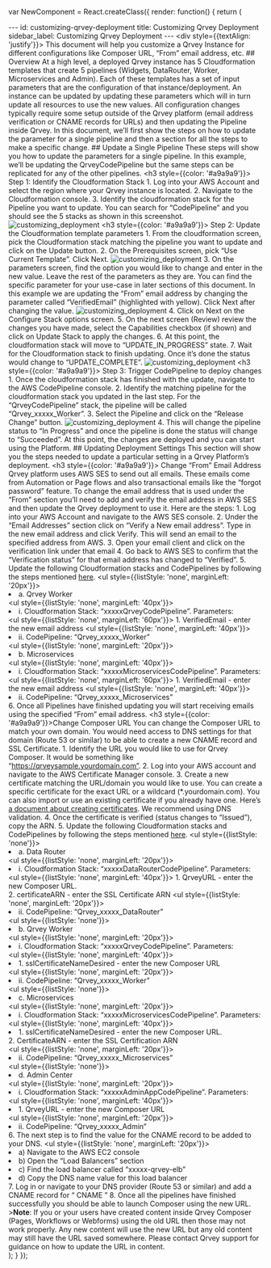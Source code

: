 var NewComponent = React.createClass({
  render: function() {
    return (
      <div>
        ---
        id: customizing-qrvey-deployment
        title: Customizing Qrvey Deployment
        sidebar_label: Customizing Qrvey Deployment
        ---
        <div style={{textAlign: 'justify'}}>
          This document will help you customize a Qrvey Instance for different configurations like Composer URL, “From” email address, etc. 
          ## Overview 
          At a high level, a deployed Qrvey instance has 5 Cloudformation templates that create 5 pipelines (Widgets, DataRouter, Worker, Microservices and Admin). Each of these templates has a set of input parameters that are the configuration of that instance/deployment. An instance can be updated by updating these parameters which will in turn update all resources to use the new values.
          All configuration changes typically require some setup outside of the Qrvey platform (email address verification or CNAME records for URLs) and then updating the Pipeline inside Qrvey. In this document, we’ll first show the steps on how to update the parameter for a single pipeline and then a section for all the steps to make a specific change.
          ## Update a Single Pipeline
          These steps will show you how to update the parameters for a single pipeline. In this example, we’ll be updating the QrveyCodePipeline but the same steps can be replicated for any of the other pipelines.
          <h3 style={{color: '#a9a9a9'}}> Step 1: Identify the Cloudformation Stack </h3>
          1. Log into your AWS Account and select the region where your Qrvey instance is located.
          2. Navigate to the Cloudformation console.
          3. Identify the cloudformation stack for the Pipeline you want to update. You can search for “CodePipeline” and you should see the 5 stacks as shown in this screenshot.
          ![customizing_deployment](https://s3.amazonaws.com/cdn.qrvey.com/documentation_assets/get-started/customizing-qrvey-deployment/cqd_1.png#thumbnail)
          <h3 style={{color: '#a9a9a9'}}> Step 2: Update the Cloudformation template parameters </h3>
          1. From the cloudformation screen, pick the Cloudformation stack matching the pipeline you want to update and click on the Update button.
          2. On the Prerequisites screen, pick “Use Current Template”. Click Next.
          ![customizing_deployment](https://s3.amazonaws.com/cdn.qrvey.com/documentation_assets/get-started/customizing-qrvey-deployment/cqd_2.png#thumbnail)
          3. On the parameters screen, find the option you would like to change and enter in the new value. Leave the rest of the parameters as they are. You can find the specific parameter for your use-case in later sections of this document. In this example we are updating the “From” email address by changing the parameter called “VerifiedEmail” (highlighted with yellow). Click Next after changing the value.
          ![customizing_deployment](https://s3.amazonaws.com/cdn.qrvey.com/documentation_assets/get-started/customizing-qrvey-deployment/cqd_3.png#thumbnail)
          4. Click on Next on the Configure Stack options screen.
          5. On the next screen (Review) review the changes you have made, select the Capabilities checkbox (if shown) and click on Update Stack to apply the changes.
          6. At this point, the cloudformation stack will move to “UPDATE_IN_PROGRESS” state.
          7. Wait for the Cloudformation stack to finish updating. Once it’s done the status would change to “UPDATE_COMPLETE”.
          ![customizing_deployment](https://s3.amazonaws.com/cdn.qrvey.com/documentation_assets/get-started/customizing-qrvey-deployment/cqd_4.png#thumbnail)
          <h3 style={{color: '#a9a9a9'}}> Step 3: Trigger CodePipeline to deploy changes</h3>
          1. Once the cloudformation stack has finished with the update, navigate to the AWS CodePipeline console.
          2. Identify the matching pipeline for the cloudformation stack you updated in the last step. For the “QrveyCodePipeline” stack, the pipeline will be called “Qrvey_xxxxx_Worker”.
          3. Select the Pipeline and click on the “Release Change” button.
          ![customizing_deployment](https://s3.amazonaws.com/cdn.qrvey.com/documentation_assets/get-started/customizing-qrvey-deployment/cqd_5.png#thumbnail)
          4. This will change the pipeline status to “In Progress” and once the pipeline is done the status will change to “Succeeded”. 
          At this point, the changes are deployed and you can start using the Platform.
          ## Updating Deployment Settings
          This section will show you the steps needed to update a particular setting in a Qrvey Platform’s deployment.
          <h3 style={{color: '#a9a9a9'}}> Change “From” Email Address </h3>
          Qrvey platform uses AWS SES to send out all emails. These emails come from Automation or Page flows and also transactional emails like the “forgot password” feature. 
          To change the email address that is used under the “From” section you’ll need to add and verify the email address in AWS SES and then update the Qrvey deployment to use it. Here are the steps:
          1. Log into your AWS Account and navigate to the AWS SES console.
          2. Under the “Email Addresses” section click on “Verify a New email address”. Type in the new email address and click Verify. This will send an email to the specified address from AWS.
          3. Open your email client and click on the verification link under that email
          4. Go back to AWS SES to confirm that the “Verification status” for that email address has changed to “Verified”.
          5. Update the following Cloudformation stacks and CodePipelines by following the steps mentioned <a href="#update-a-single-pipeline"> here</a>.
          <ul style={{listStyle: 'none', marginLeft: '20px'}}>
            <li>a. Qrvey Worker</li></ul>
          <ul style={{listStyle: 'none', marginLeft: '40px'}}>
            <li> i. Cloudformation Stack: “xxxxxQrveyCodePipeline”. Parameters:</li></ul>
          <ul style={{listStyle: 'none', marginLeft: '60px'}}>
            1. VerifiedEmail - enter the new email address </ul>
          <ul style={{listStyle: 'none', marginLeft: '40px'}}>
            <li> ii. CodePipeline: “Qrvey_xxxxx_Worker”</li></ul>
          <ul style={{listStyle: 'none', marginLeft: '20px'}}>
            <li>b. Microservices</li></ul>
          <ul style={{listStyle: 'none', marginLeft: '40px'}}>
            <li>i. Cloudformation Stack: “xxxxxMicroservicesCodePipeline”.
              Parameters:</li></ul>
          <ul style={{listStyle: 'none', marginLeft: '60px'}}>
            1. VerifiedEmail - enter the new email address </ul>
          <ul style={{listStyle: 'none', marginLeft: '40px'}}>
            <li>  ii. CodePipeline: “Qrvey_xxxxx_Microservices”
            </li>
          </ul>
          6. Once all Pipelines have finished updating you will start receiving emails using the specified “From” email address.
          <h3 style={{color: '#a9a9a9'}}>Change Composer URL</h3>
          You can change the Composer URL to match your own domain. You would need access to DNS settings for that domain (Route 53 or similar) to be able to create a new CNAME record and SSL Certificate.
          1. Identify the URL you would like to use for Qrvey Composer. It would be something like “https://qrveysample.yourdomain.com”.
          2. Log into your AWS account and navigate to the AWS Certificate Manager console.
          3. Create a new certificate matching the URL/domain you would like to use. You can create a specific certificate for the exact URL or a wildcard (*.yourdomain.com). You can also import or use an existing certificate if you already have one. Here’s <a href="https://docs.aws.amazon.com/acm/latest/userguide/gs-acm-request-public.html">a document about creating certificates</a>. We recommend using DNS validation.
          4. Once the certificate is verified (status changes to “Issued”), copy the ARN.
          5. Update the following Cloudformation stacks and CodePipelines by following the steps mentioned <a href="#update-a-single-pipeline"> here</a>.
          <ul style={{listStyle: 'none'}}>
            <li>a. Data Router</li>
          </ul>
          <ul style={{listStyle: 'none', marginLeft: '20px'}}>
            <li>  i. Cloudformation Stack: “xxxxxDataRouterCodePipeline”. Parameters:</li></ul>
          <ul style={{listStyle: 'none', marginLeft: '40px'}}>
            1. QrveyURL - enter the new Composer URL.<br />
            2. certificateARN - enter the SSL Certificate ARN
          </ul>
          <ul style={{listStyle: 'none', marginLeft: '20px'}}>
            <li> ii. CodePipeline: “Qrvey_xxxxx_DataRouter”</li>
          </ul>
          <ul style={{listStyle: 'none'}}>
            <li>b. Qrvey Worker<br /></li>
          </ul>
          <ul style={{listStyle: 'none', marginLeft: '20px'}}>
            <li>  i. Cloudformation Stack: “xxxxxQrveyCodePipeline”. Parameters:
            </li></ul>
          <ul style={{listStyle: 'none', marginLeft: '40px'}}><li>
              1. sslCertificateNameDesired - enter the new Composer URL</li></ul>
          <ul style={{listStyle: 'none', marginLeft: '20px'}}>
            <li>  ii. CodePipeline: “Qrvey_xxxxx_Worker”
            </li>
          </ul>
          <ul style={{listStyle: 'none'}}>
            <li>c. Microservices<br /></li>
          </ul>
          <ul style={{listStyle: 'none', marginLeft: '20px'}}>
            <li>  i. Cloudformation Stack: “xxxxxMicroservicesCodePipeline”. 
              Parameters:</li></ul>
          <ul style={{listStyle: 'none', marginLeft: '40px'}}><li>
              1. sslCertificateNameDesired - enter the new Composer URL. <br />
              2. CertificateARN - enter the SSL Certification ARN</li></ul>
          <ul style={{listStyle: 'none', marginLeft: '20px'}}>
            <li>ii. CodePipeline: “Qrvey_xxxxx_Microservices”</li>
          </ul>
          <ul style={{listStyle: 'none'}}>
            <li>d. Admin Center<br /></li>
          </ul>
          <ul style={{listStyle: 'none', marginLeft: '20px'}}>
            <li>  i. Cloudformation Stack: “xxxxxAdminAppCodePipeline”. Parameters:</li></ul>
          <ul style={{listStyle: 'none', marginLeft: '40px'}}><li>
              1. QrveyURL - enter the new Composer URL</li></ul>
          <ul style={{listStyle: 'none', marginLeft: '20px'}}>
            <li>  ii. CodePipeline: “Qrvey_xxxxx_Admin”
            </li>
          </ul>
          6. The next step is to find the value for the CNAME record to be added to your DNS.
          <ul style={{listStyle: 'none', marginLeft: '20px'}}>
            <li>  a) Navigate to the AWS EC2 console</li>
            <li>  b) Open the “Load Balancers” section</li>
            <li>  c) Find the load balancer called “xxxxx-qrvey-elb”</li>
            <li>  d) Copy the DNS name value for this load balancer</li>
          </ul>
          7. Log in or navigate to your DNS provider (Route 53 or similar) and add a CNAME record for “<composer url>     CNAME    <load balancer dns name>”
              8. Once all the pipelines have finished successfully you should be able to launch Composer using the new URL. 
              &gt;**Note**: If you or your users have created content inside Qrvey Composer (Pages, Workflows or Webforms) using the old URL then those may not work properly. Any new content will use the new URL but any old content may still have the URL saved somewhere. Please contact Qrvey support for guidance on how to update the URL in content.
            </load></composer></div></div>
    );
  }
});